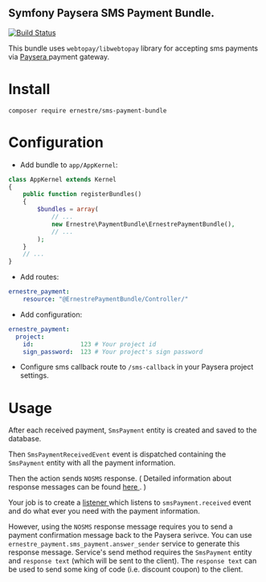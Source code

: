 ## Symfony Paysera SMS Payment Bundle.
[![Build Status](https://travis-ci.org/ernestre/PaymentBundle.svg?branch=master)](https://travis-ci.org/ernestre/PaymentBundle)

This bundle uses `webtopay/libwebtopay` library for accepting sms payments via [ Paysera ](https://www.paysera.lt/v2/en-LT/index) payment gateway.

# Install
`composer require ernestre/sms-payment-bundle`

# Configuration


* Add bundle to `app/AppKernel`:
```php
class AppKernel extends Kernel
{
    public function registerBundles()
    {
        $bundles = array(
            // ...
            new Ernestre\PaymentBundle\ErnestrePaymentBundle(),
            // ...
        );
    }
    // ...
}
```

* Add routes:
```yml
ernestre_payment:
    resource: "@ErnestrePaymentBundle/Controller/"

```
* Add configuration:
```yml
ernestre_payment:
  project:
    id:             123 # Your project id
    sign_password:  123 # Your project's sign password
```

* Configure sms callback route to `/sms-callback` in your Paysera project settings.

# Usage

After each received payment, `SmsPayment` entity is created and saved to the database.

Then `SmsPaymentReceivedEvent` event is dispatched containing the `SmsPayment` entity with all the payment information.

Then the action sends `NOSMS` response. ( Detailed information about response messages can be found [ here ](https://developers.paysera.com/en/sms-keywords/current). )


Your job is to create a [ listener ](http://symfony.com/doc/current/event_dispatcher.html) which listens to `smsPayment.received` event and do what ever you need with the payment information.

However, using the `NOSMS` response message requires you to send a payment confirmation message back to the Paysera serivce. You can use `ernestre_payment.sms_payment.answer_sender` service to generate this response message. Service's send method requires the `SmsPayment` entity and `response text` (which will be sent to the client). The `response text` can be used to send some king of code (i.e. discount coupon) to the client.


